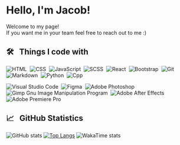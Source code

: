  # Hello, I'm Jacob!
 
<p>Welcome to my page! </br> If you want me in your team feel free to reach out to me :)</p>

 
## 🛠 &nbsp; Things I code with
![HTML](https://img.shields.io/badge/-HTML-05122A?style=flat&logo=HTML5)&nbsp;
![CSS](https://img.shields.io/badge/-CSS-05122A?style=flat&logo=CSS3&logoColor=1572B6)&nbsp;
![JavaScript](https://img.shields.io/badge/-JavaScript-05122A?style=flat&logo=javascript)&nbsp;
![SCSS](https://img.shields.io/badge/-SCSS-05122A?style=flat&logo=SASS)&nbsp;
![React](https://img.shields.io/badge/-React-05122A?style=flat&logo=react)&nbsp;
![Bootstrap](https://img.shields.io/badge/-Bootstrap-05122A?style=flat-square&logo=bootstrap)&nbsp;
![Git](https://img.shields.io/badge/-Git-05122A?style=flat&logo=git)&nbsp;
![Markdown](https://img.shields.io/badge/-Markdown-05122A?style=flat&logo=markdown)&nbsp;
![Python](https://img.shields.io/badge/-Python-05122A?style=flat&logo=python)&nbsp;
![Cpp](https://img.shields.io/badge/-C++-05122A?style=flat&logo=c%2B%2B&)&nbsp;

![Visual Studio Code](https://img.shields.io/badge/-Visual%20Studio%20Code-05122A?style=flat&logo=visual-studio-code&logoColor=007ACC)&nbsp;
![Figma](https://img.shields.io/badge/-Figma-05122A?style=flat&logo=Figma)&nbsp;
![Adobe Photoshop](https://img.shields.io/badge/Adobe%20Photoshop-05122A?style=flat&logo=adobephotoshop)&nbsp;
![Gimp Gnu Image Manipulation Program](https://img.shields.io/badge/Gimp-05122A?style=flat&logo=gimp)&nbsp;
![Adobe After Effects](https://img.shields.io/badge/Adobe%20After%20Effects-05122A?style=flat&logo=Adobe%20After%20Effects)&nbsp;
![Adobe Premiere Pro](https://img.shields.io/badge/Adobe%20Premiere%20Pro-05122A?style=flat&logo=Adobe%20Premiere%20Pro)&nbsp;
 

## 📈 &nbsp; GitHub Statistics
![GitHub stats](https://github-readme-stats.vercel.app/api?username=JakubFaltyn&show_icons=true&hide=stars,prs&count_private=true&theme=radical)
[![Top Langs](https://github-readme-stats.vercel.app/api/top-langs/?username=JakubFaltyn&layout=compact&langs_count=8)](https://github.com/anuraghazra/github-readme-stats)
![WakaTime stats](https://github-readme-stats.vercel.app/api/wakatime?username=JakubFaltyn&v=2)
